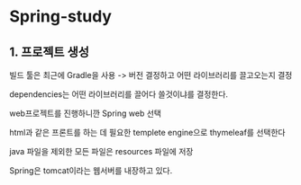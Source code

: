 # Spring-study

## 1. 프로젝트 생성

빌드 툴은 최근에 Gradle을 사용 -> 버전 결정하고 어떤 라이브러리를 끌고오는지 결정

dependencies는 어떤 라이브러리를 끌어다 쓸것이냐를 결정한다. 

web프로젝트를 진행하니깐 Spring web 선택

html과 같은 프론트를 하는 데 필요한 templete engine으로 thymeleaf를 선택한다

java 파일을 제외한 모든 파일은 resources 파일에 저장

Spring은 tomcat이라는 웹서버를 내장하고 있다.
